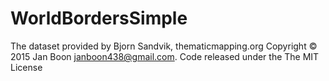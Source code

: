 # WorldBordersSimple
The dataset provided by Bjorn Sandvik, thematicmapping.org
Copyright © 2015 Jan Boon janboon438@gmail.com. Code released under the The MIT License 
